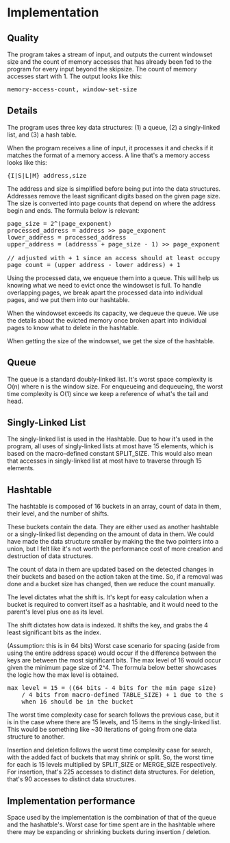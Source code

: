 # Implementation

## Quality

The program takes a stream of input, and outputs the current windowset size and
the count of memory accesses that has already been fed to the program for every input beyond
the skipsize. The count of memory accesses start with 1. The output looks like this:

<pre>
memory-access-count, window-set-size
</pre>

## Details

The program uses three key data structures: (1) a queue, (2) a singly-linked list, and 
(3) a hash table.

When the program receives a line of input, it processes it and checks if it matches
the format of a memory access. A line that's a memory access looks like this:

<pre>
{I|S|L|M} address,size
</pre>

The address and size is simplified before being put into the data structures. Addresses
remove the least significant digits based on the given page size. The size is converted
into page counts that depend on where the address begin and ends. The formula below is 
relevant:

<pre>
page_size = 2^(page_exponent)
processed_address = address >> page_exponent
lower_address = processed_address
upper_address = (addresss + page_size - 1) >> page_exponent

// adjusted with + 1 since an access should at least occupy one page
page_count = (upper_address - lower_address) + 1
</pre>

Using the processed data, we enqueue them into a queue. This will help us knowing what we need
to evict once the windowset is full. To handle overlapping pages, we break apart the processed
data into individual pages, and we put them into our hashtable.

When the windowset exceeds its capacity, we dequeue the queue. We use the details about
the evicted memory once broken apart into individual pages to know what to 
delete in the hashtable.

When getting the size of the windowset, we get the size of the hashtable.

## Queue

The queue is a standard doubly-linked list. It's worst space complexity is O(n) where n is
the window size. For enqueueing and dequeueing, the worst time complexity is O(1)
since we keep a reference of what's the tail and head.

## Singly-Linked List

The singly-linked list is used in the Hashtable. Due to how it's used in the program, all 
uses of singly-linked lists at most have 15 elements, which is based on the macro-defined 
constant SPLIT_SIZE. This would also mean that accesses in singly-linked list at most
have to traverse through 15 elements.

## Hashtable

The hashtable is composed of 16 buckets in an array, count of data in them, their level,
and the number of shifts.

These buckets contain the data. They are either used as another hashtable or a singly-linked 
list depending on the amount of data in them. We could have made the data structure smaller
by making the the two pointers into a union, but I felt like it's not worth the performance
cost of more creation and destruction of data structures.

The count of data in them are updated based on the detected changes in their buckets and based
on the action taken at the time. So, if a removal was done and a bucket size has changed,
then we reduce the count manually.

The level dictates what the shift is. It's kept for easy calculation when a bucket
is required to convert itself as a hashtable, and it would need to the parent's level
plus one as its level.

The shift dictates how data is indexed. It shifts the key, and grabs the 4 least significant
bits as the index.

(Assumption: this is in 64 bits) Worst case scenario for spacing (aside from using the 
entire address space) would occur if the difference between the keys are between 
the most significant bits. The max level of 16 would occur given the minimum 
page size of 2^4. The formula below better showcases the logic how the max level is obtained.

<pre>
max level = 15 = ((64 bits - 4 bits for the min page size) 
    / 4 bits from macro-defined TABLE_SIZE) + 1 due to the split size of 15 
    when 16 should be in the bucket
</pre>

The worst time complexity case for search follows the previous case, but it is in the case
where there are 15 levels, and 15 items in the singly-linked list. This would be
something like ~30 iterations of going from one data structure to another.

Insertion and deletion follows the worst time complexity case for search, with the
added fact of buckets that may shrink or split. So, the worst time for each is 15 levels 
multiplied by SPLIT_SIZE or MERGE_SIZE respectively. For insertion, that's 225 accesses
to distinct data structures. For deletion, that's 90 accesses to distinct data structures.

## Implementation performance

Space used by the implementation is the combination of that of the queue
and the hashatble's. Worst case for time spent are in the hashtable where there
may be expanding or shrinking buckets during insertion / deletion.